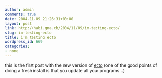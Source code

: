```yaml
---
author: admin
comments: true
date: 2004-11-09 21:26:31+00:00
layout: post
link: http://habi.gna.ch/2004/11/09/im-testing-ecto/
slug: im-testing-ecto
title: i'm testing ecto
wordpress_id: 669
categories:
- none
---
```



this is the first post with the new version of [ecto](http://ecto.kung-foo.tv/) (one of the good points of doing a fresh install is that you update all your programs...)

